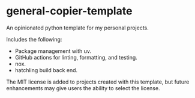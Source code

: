 # general-copier-template
An opinionated python template for my personal projects.

Includes the following:
- Package management with uv.
- GitHub actions for linting, formatting, and testing.
- nox.
- hatchling build back end.

The MIT license is added to projects created with this template, but
future enhancements may give users the ability to select the license.

